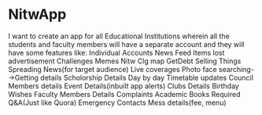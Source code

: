 # NitwApp
I want to create an app for all Educational Institutions wherein all the students and faculty members will have a separate account and they will have some features like:
‌Individual Accounts
‌News Feed
‌Items lost advertisement
‌Challenges
‌Memes
‌Nitw Clg map
‌GetDebt
‌Selling Things
‌Spreading News(for target audience)
‌Live coverages
‌Photo face searching-->Getting details
‌Scholorship Details
‌Day by day Timetable updates
‌Council Members details
‌Event Details(inbuilt app alerts) 
‌Clubs Details
‌Birthday Wishes
‌Faculty Members Details
‌Complaints
‌Academic Books Required
‌Q&A(Just like Quora) 
‌Emergency Contacts
‌Mess details(fee, menu)
